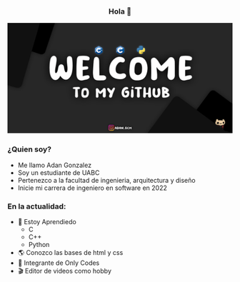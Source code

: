 ### <center> Hola 👋</center>

<img src="assets/Git3.png">
<br>

### ¿Quien soy?
- Me llamo Adan Gonzalez
- Soy un estudiante de UABC
- Pertenezco a la facultad de ingenieria, arquitectura y diseño
- Inicie mi carrera de ingeniero en software en 2022

### En la actualidad:
- 🌱 Estoy Aprendiedo 
    - C
    - C++
    - Python
- 🌎 Conozco las bases de html y css
- 🥶 Integrante de Only Codes
- 🎬 Editor de videos como hobby